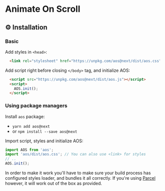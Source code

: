 # Animate On Scroll 
## ⚙ Installation

### Basic

Add styles in `<head>`:

```html
  <link rel="stylesheet" href="https://unpkg.com/aos@next/dist/aos.css" />
```

Add script right before closing `</body>` tag, and initialize AOS:
```html
  <script src="https://unpkg.com/aos@next/dist/aos.js"></script>
  <script>
    AOS.init();
  </script>
```

### Using package managers

Install `aos` package:
* `yarn add aos@next`
* or `npm install --save aos@next`

Import script, styles and initialize AOS:
```js
import AOS from 'aos';
import 'aos/dist/aos.css'; // You can also use <link> for styles
// ..
AOS.init();
```

In order to make it work you'll have to make sure your build process has configured styles loader, and bundles it all correctly.
If you're using [Parcel](https://parceljs.org/) however, it will work out of the box as provided.


